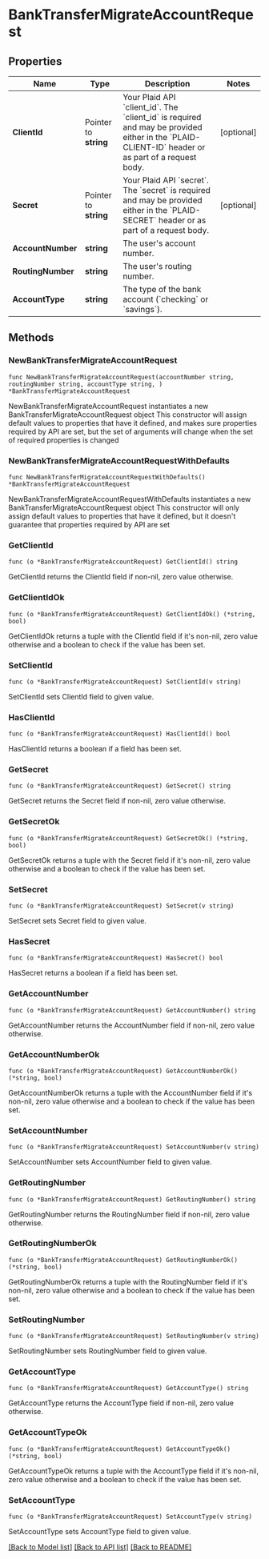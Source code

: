 # BankTransferMigrateAccountRequest

## Properties

Name | Type | Description | Notes
------------ | ------------- | ------------- | -------------
**ClientId** | Pointer to **string** | Your Plaid API &#x60;client_id&#x60;. The &#x60;client_id&#x60; is required and may be provided either in the &#x60;PLAID-CLIENT-ID&#x60; header or as part of a request body. | [optional] 
**Secret** | Pointer to **string** | Your Plaid API &#x60;secret&#x60;. The &#x60;secret&#x60; is required and may be provided either in the &#x60;PLAID-SECRET&#x60; header or as part of a request body. | [optional] 
**AccountNumber** | **string** | The user&#39;s account number. | 
**RoutingNumber** | **string** | The user&#39;s routing number. | 
**AccountType** | **string** | The type of the bank account (&#x60;checking&#x60; or &#x60;savings&#x60;). | 

## Methods

### NewBankTransferMigrateAccountRequest

`func NewBankTransferMigrateAccountRequest(accountNumber string, routingNumber string, accountType string, ) *BankTransferMigrateAccountRequest`

NewBankTransferMigrateAccountRequest instantiates a new BankTransferMigrateAccountRequest object
This constructor will assign default values to properties that have it defined,
and makes sure properties required by API are set, but the set of arguments
will change when the set of required properties is changed

### NewBankTransferMigrateAccountRequestWithDefaults

`func NewBankTransferMigrateAccountRequestWithDefaults() *BankTransferMigrateAccountRequest`

NewBankTransferMigrateAccountRequestWithDefaults instantiates a new BankTransferMigrateAccountRequest object
This constructor will only assign default values to properties that have it defined,
but it doesn't guarantee that properties required by API are set

### GetClientId

`func (o *BankTransferMigrateAccountRequest) GetClientId() string`

GetClientId returns the ClientId field if non-nil, zero value otherwise.

### GetClientIdOk

`func (o *BankTransferMigrateAccountRequest) GetClientIdOk() (*string, bool)`

GetClientIdOk returns a tuple with the ClientId field if it's non-nil, zero value otherwise
and a boolean to check if the value has been set.

### SetClientId

`func (o *BankTransferMigrateAccountRequest) SetClientId(v string)`

SetClientId sets ClientId field to given value.

### HasClientId

`func (o *BankTransferMigrateAccountRequest) HasClientId() bool`

HasClientId returns a boolean if a field has been set.

### GetSecret

`func (o *BankTransferMigrateAccountRequest) GetSecret() string`

GetSecret returns the Secret field if non-nil, zero value otherwise.

### GetSecretOk

`func (o *BankTransferMigrateAccountRequest) GetSecretOk() (*string, bool)`

GetSecretOk returns a tuple with the Secret field if it's non-nil, zero value otherwise
and a boolean to check if the value has been set.

### SetSecret

`func (o *BankTransferMigrateAccountRequest) SetSecret(v string)`

SetSecret sets Secret field to given value.

### HasSecret

`func (o *BankTransferMigrateAccountRequest) HasSecret() bool`

HasSecret returns a boolean if a field has been set.

### GetAccountNumber

`func (o *BankTransferMigrateAccountRequest) GetAccountNumber() string`

GetAccountNumber returns the AccountNumber field if non-nil, zero value otherwise.

### GetAccountNumberOk

`func (o *BankTransferMigrateAccountRequest) GetAccountNumberOk() (*string, bool)`

GetAccountNumberOk returns a tuple with the AccountNumber field if it's non-nil, zero value otherwise
and a boolean to check if the value has been set.

### SetAccountNumber

`func (o *BankTransferMigrateAccountRequest) SetAccountNumber(v string)`

SetAccountNumber sets AccountNumber field to given value.


### GetRoutingNumber

`func (o *BankTransferMigrateAccountRequest) GetRoutingNumber() string`

GetRoutingNumber returns the RoutingNumber field if non-nil, zero value otherwise.

### GetRoutingNumberOk

`func (o *BankTransferMigrateAccountRequest) GetRoutingNumberOk() (*string, bool)`

GetRoutingNumberOk returns a tuple with the RoutingNumber field if it's non-nil, zero value otherwise
and a boolean to check if the value has been set.

### SetRoutingNumber

`func (o *BankTransferMigrateAccountRequest) SetRoutingNumber(v string)`

SetRoutingNumber sets RoutingNumber field to given value.


### GetAccountType

`func (o *BankTransferMigrateAccountRequest) GetAccountType() string`

GetAccountType returns the AccountType field if non-nil, zero value otherwise.

### GetAccountTypeOk

`func (o *BankTransferMigrateAccountRequest) GetAccountTypeOk() (*string, bool)`

GetAccountTypeOk returns a tuple with the AccountType field if it's non-nil, zero value otherwise
and a boolean to check if the value has been set.

### SetAccountType

`func (o *BankTransferMigrateAccountRequest) SetAccountType(v string)`

SetAccountType sets AccountType field to given value.



[[Back to Model list]](../README.md#documentation-for-models) [[Back to API list]](../README.md#documentation-for-api-endpoints) [[Back to README]](../README.md)


